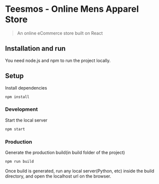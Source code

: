 Teesmos - Online Mens Apparel Store
===========

> An online eCommerce store built on React

## Installation and run
You need node.js and npm to run the project locally.

## Setup
Install dependencies
```sh
npm install
```

### Development
Start the local server
```sh
npm start
```

### Production
Generate the production build(in build folder of the project)
```sh
npm run build
```
Once build is generated, run any local server(Python, etc) inside the build directory, and open the localhost url on the browser.
